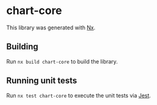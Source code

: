# chart-core

This library was generated with [Nx](https://nx.dev).

## Building

Run `nx build chart-core` to build the library.

## Running unit tests

Run `nx test chart-core` to execute the unit tests via [Jest](https://jestjs.io).
